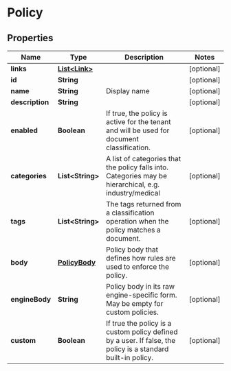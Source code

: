 
# Policy

## Properties
Name | Type | Description | Notes
------------ | ------------- | ------------- | -------------
**links** | [**List&lt;Link&gt;**](Link.md) |  |  [optional]
**id** | **String** |  |  [optional]
**name** | **String** | Display name |  [optional]
**description** | **String** |  |  [optional]
**enabled** | **Boolean** | If true, the policy is active for the tenant and will be used for document classification. |  [optional]
**categories** | **List&lt;String&gt;** | A list of categories that the policy falls into.  Categories may be hierarchical, e.g. industry/medical |  [optional]
**tags** | **List&lt;String&gt;** | The tags returned from a classification operation when the policy matches a document. |  [optional]
**body** | [**PolicyBody**](PolicyBody.md) | Policy body that defines how rules are used to enforce the policy. |  [optional]
**engineBody** | **String** | Policy body in its raw engine-specific form. May be empty for custom policies. |  [optional]
**custom** | **Boolean** | If true the policy is a custom policy defined by a user.  If false, the policy is a standard built-in policy. |  [optional]



